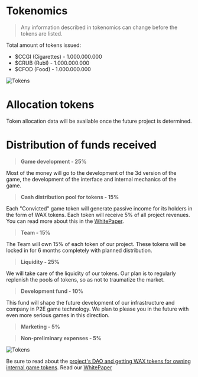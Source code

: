 # Tokenomics
> Any information described in tokenomics can change before the tokens are listed. 

Total amount of tokens issued:
- $CCGI (Cigarettes) - 1.000.000.000 
- $CRUB (Rubl) - 1.000.000.000 
- $CFOD (Food) - 1.000.000.000

![Tokens](https://github.com/verscorp/convicted-site-files/blob/main/images/tokens.svg) 

# Allocation tokens
Token allocation data will be available once the future project is determined.


# Distribution of funds received
>**Game development - 25%**

Most of the money will go to the development of the 3d version of the game, the development of the interface and internal mechanics of the game.

>**Cash distribution pool for tokens - 15%**

Each "Convicted" game token will generate passive income for its holders in the form of WAX tokens. Each token will receive 5% of all project revenues.
You can read more about this in the [WhitePaper](http://161.35.217.137:9000/whitepaper).

>**Team - 15%**

The Team will own 15% of each token of our project. These tokens will be locked in for 6 months completely with planned distribution.

>**Liquidity - 25%**

We will take care of the liquidity of our tokens. Our plan is to regularly replenish the pools of tokens, so as not to traumatize the market.

>**Development fund - 10%**

This fund will shape the future development of our infrastructure and company in P2E game technology. We plan to please you in the future with even more serious games in this direction.

>**Marketing - 5%**


>**Non-preliminary expenses - 5%**

![Tokens](https://github.com/verscorp/convicted-site-files/blob/main/images/funds.png) 

Be sure to read about the [project's DAO and getting WAX tokens for owning internal game tokens](http://161.35.217.137:9000/token-information).
Read our [WhitePaper](http://161.35.217.137:9000/whitepaper)

